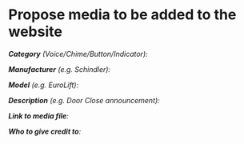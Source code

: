 # Propose media to be added to the website

*__Category__ (Voice/Chime/Button/Indicator):*

*__Manufacturer__ (e.g. Schindler):*

*__Model__ (e.g. EuroLift):*

*__Description__ (e.g. Door Close announcement):*

*__Link to media file__:*

*__Who to give credit to__:*
